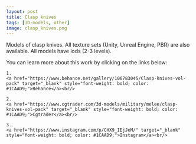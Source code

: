 ```yaml
---
layout: post 
title: Clasp knives
tags: [3D-models, other]
image: clasp_knives.png
---
```

Models of clasp knives.
All texture sets (Unity, Unreal Engine, PBR) are also available. 
All models have lods (2-3 levels).

<!--more-->

You can learn more about this work by clicking on the links below: <br/>

<div>
<!--
	1.
    <a href="https://www.artstation.com/artwork/1nB3wq" target="_blank" style="font-weight: bold; color: #1CAAD9;">Artstation</a><br/>
-->
	
	1.
	<a href="https://www.behance.net/gallery/106783045/Clasp-knives-vol-pack" target="_blank" style="font-weight: bold; color: #1CAAD9;">Behance</a><br/>	

	2.
	<a href="https://www.cgtrader.com/3d-models/military/melee/clasp-knives-vol-pack" target="_blank" style="font-weight: bold; color: #1CAAD9;">Cgtrader</a><br/>

	3.
	<a href="https://www.instagram.com/p/CHX9_IEjJeM/" target="_blank" style="font-weight: bold; color: #1CAAD9;">Instagram</a><br/>
<!--	
	4.
	<a href="https://sketchfab.com/3d-models/sci-fi-knife-5e861cecc971491d8920a2b1fa09f896" target="_blank" style="font-weight: bold; color: #1CAAD9;">Sketchfab</a><br/>	
	5.
	<a href="https://assetstore.unity.com/packages/3d/props/weapons/sci-fi-knife-pbr-142685" target="_blank" style="font-weight: bold; color: #1CAAD9;">Unity asset store</a>
-->	
</div>

